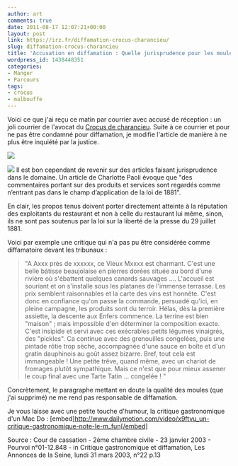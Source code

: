 ```yaml
---
author: art
comments: true
date: 2011-08-17 12:07:21+00:00
layout: post
link: https://irz.fr/diffamation-crocus-charancieu/
slug: diffamation-crocus-charancieu
title: 'Accusation en diffamation : Quelle jurisprudence pour les moules ?'
wordpress_id: 1438448351
categories:
- Manger
- Parcours
tags:
- crocus
- malbouffe
---
```


Voici ce que j'ai reçu ce matin par courrier avec accusé de réception : un joli courrier de l'avocat du [Crocus de charancieu](http://irz.fr/restaurant-le-crocus-charancieu-moules-frites/). Suite à ce courrier et pour ne pas être condamné pour diffamation, je modifie l'article de manière à ne plus être inquiété par la justice.

[![](https://static.irz.fr/2011/08/Image-2-e1313605677928-613x1024.jpg)](https://static.irz.fr/2011/08/Image-2-e1313605677928.jpg)

[![](https://static.irz.fr/2011/08/Image-3-e1313605630884-1024x910.jpg)](https://static.irz.fr/2011/08/Image-3-e1313605630884.jpg)
Il est bon cependant de revenir sur des articles faisant jurisprudence dans le domaine. Un article de Charlotte Paoli évoque que "des commentaires portant sur des produits et services sont regardés comme n’entrant pas dans le champ d’application de la loi de 1881".

En clair, les propos tenus doivent porter directement atteinte à la réputation des exploitants du restaurant et non à celle du restaurant lui même, sinon, ils ne sont pas soutenus par la loi sur la liberté de la presse du 29 juillet 1881.

Voici par exemple une critique qui n'a pas pu être considérée comme diffamatoire devant les tribunaux :


<blockquote>"A Axxx près de xxxxxx, ce Vieux Mxxxx est charmant. C'est une belle bâtisse beaujolaise en pierres dorées située au bord d'une rivière où s'ébattent quelques canards sauvages .... L'accueil est souriant et on s'installe sous les platanes de l'immense terrasse. Les prix semblent raisonnables et la carte des vins est honnête. C'est donc en confiance qu'on passe la commande, persuadé qu'ici, en pleine campagne, les produits sont du terroir. Hélas, dès la première assiette, la descente aux Enfers commence. La terrine est bien "maison" ; mais impossible d'en déterminer la composition exacte. C'est insipide et servi avec ces exécrables petits légumes vinaigrés, des "pickles". Ca continue avec des grenouilles congelées, puis une pintade rôtie trop sèche, accompagnée d'une sauce en boîte et d'un gratin dauphinois au goût assez bizarre. Bref, tout cela est immangeable ! Une petite trêve, quand même, avec un chariot de fromages plutôt sympathique. Mais ce n'est que pour mieux assener le coup final avec une Tarte Tatin ... congelée ! "</blockquote>


Concrètement, le paragraphe mettant en doute la qualité des moules (que j'ai supprimé) ne me rend pas responsable de diffamation.

Je vous laisse avec une petite touche d'humour, la critique gastronomique d'un Mac Do :
[embed]http://www.dailymotion.com/video/x9ftvu_un-critique-gastronomique-note-le-m_fun[/embed]

Source : Cour de cassation - 2ème chambre civile - 23 janvier 2003 - Pourvoi n°01-12.848 - in Critique gastronomique et diffamation, Les Annonces de la Seine, lundi 31 mars 2003, n°22 p.13
